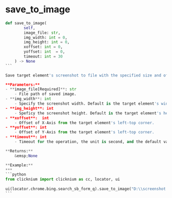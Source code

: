# save_to_image
````python 
def save_to_image(
        self,
        image_file: str,
        img_width: int = 0,
        img_height: int = 0,
        xoffset: int = 0,
        yoffset: int  = 0,
        timeout: int = 30
    ) -> None
```

Save target element's screenshot to file with the specified size and offset.

**Parameters:**   
- **image_file[Required]**: str  
    - File path of saved image.  
- **img_width**: int  
    - Specify the screenshot width. Default is the target element's width.  
- **img_height**: int  
    - Speficy the screenshot height. Default is the target element's height.  
- **xoffset**:  int  
    - Offset of X-Axis from the target element's left-top corner.  
- **yoffset**: int  
    - Offset of Y-Axis from the target element's left-top corner.  
- **timeout**: int  
    - Timeout for the operation, the unit is second, and the default value is 30 seconds.  

**Returns:**  
    &emsp;None

**Example:**
***
```python
from clicknium import clicknium as cc, locator, ui
    
ui(locator.chrome.bing.search_sb_form_q).save_to_image("D:\\screenshot.png")
```